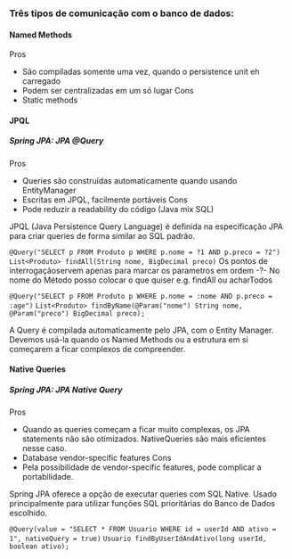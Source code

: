 ### Três tipos de comunicação com o banco de dados:

#### Named Methods
Pros
- São compiladas somente uma vez, quando o persistence unit eh carregado
- Podem ser centralizadas em um só lugar
Cons
- Static methods

#### JPQL
##### Spring JPA: JPA @Query
Pros
- Queries são construídas automaticamente quando usando EntityManager
- Escritas em JPQL, facilmente portáveis
Cons
- Pode reduzir a readability do código (Java mix SQL)

JPQL (Java Persistence Query Language) é definida na especificação JPA para criar queries de forma similar ao SQL padrão. 

`@Query("SELECT p FROM Produto p WHERE p.nome = ?1 AND p.preco = ?2")`
`List<Produto> findAll(String nome, BigDecimal preco)`
Os pontos de interrogaçãoservem apenas para marcar os parametros em ordem -?-
No nome do Método posso colocar o que quiser e.g. findAll ou acharTodos

`@Query("SELECT p FROM Produto p WHERE p.nome = :nome AND p.preco = :age")`
`List<Produto> findByName(@Param("nome") String nome, @Param("preco") BigDecimal preco);`

A Query é compilada automaticamente pelo JPA, com o Entity Manager. Devemos usá-la quando os Named Methods ou a estrutura em si começarem a ficar complexos de compreender.

#### Native Queries
##### Spring JPA: JPA Native Query
Pros
- Quando as queries começam a ficar muito complexas, os JPA statements não são otimizados. NativeQueries são mais eficientes nesse caso.
- Database vendor-specific features
Cons
- Pela possibilidade de vendor-specific features, pode complicar a portabilidade.


Spring JPA oferece a opção de executar queries com SQL Native. Usado principalmente para utilizar funções SQL prioritárias do Banco de Dados escolhido.

`@Query(value = "SELECT * FROM Usuario WHERE id = userId AND ativo = 1", nativeQuery = true)`
`Usuario findByUserIdAndAtivo(long userId, boolean ativo);`





